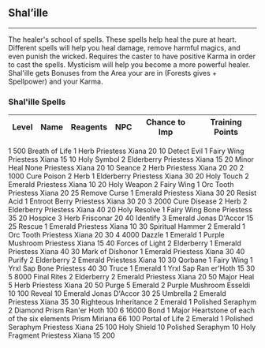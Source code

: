 ## Shal’ille

---

The healer's school of spells. These spells help heal the pure at heart. Different spells will help you heal damage, remove harmful magics, and even punish the wicked. Requires the caster to have positive Karma in order to cast the spells. Mysticism will help you become a more powerful healer. Shal'ille gets Bonuses from the Area your are in (Forests gives + Spellpower) and your Karma.


### Shal'ille Spells

| Level | Name | Reagents | NPC | Chance to Imp | Training Points |
| ----- | ---- | -------- | --- | ------------- | --------------- |
1	500	Breath of Life	1 Herb	Priestess Xiana	20	10
Detect Evil	1 Fairy Wing	Priestess Xiana	15	10
Holy Symbol	2 Elderberry	Priestess Xiana	15	20
Minor Heal	None	Priestess Xiana	20	10
Seance	2 Herb	Priestess Xiana	20	20
2	1000	Cure Poison	2 Herb
1 Elderberry	Priestess Xiana	30	20
Holy Touch	2 Emerald	Priestess Xiana	10	20
Holy Weapon	2 Fairy Wing
1 Orc Tooth	Priestess Xiana	20	25
Remove Curse	1 Emerald	Priestess Xiana	30	20
Resist Acid	1 Entroot Berry	Priestess Xiana	30	20
3	2000	Cure Disease	2 Herb
2 Elderberry	Priestess Xiana	40	20
Holy Resolve	1 Fairy Wing	Bone Priestess	35	20
Hospice	3 Herb	Frisconar	20	40
Identify	3 Emerald	Jonas D'Accor	15	25
Rescue	1 Emerald	Priestess Xiana	10	30
Spiritual Hammer	2 Emerald
1 Orc Tooth	Priestess Xiana	20	30
4	4000	Dazzle	1 Emerald
1 Purple Mushroom	Priestess Xiana	15	40
Forces of Light	2 Elderberry
1 Emerald	Priestess Xiana	40	30
Mark of Dishonor	1 Emerald	Priestess Xiana	30	40
Purify	2 Elderberry
2 Emerald	Priestess Xiana	10	30
Qorbane	1 Fairy Wing
1 Yrxl Sap	Bone Priestess	40	30
Truce	1 Emerald
1 Yrxl Sap	Ran er'Hoth	15	30
5	8000	Final Rites	2 Elderberry
2 Emerald	Priestess Xiana	20	50
Major Heal	5 Herb	Priestess Xiana	20	50
Purge	5 Emerald
2 Purple Mushroom	Esseldi	10	100
Reveal	10 Emerald	Jonas D'Accor	30	25
Umbrella	2 Emerald	Priestess Xiana	35	30
Righteous Inheritance	2 Emerald
1 Polished Seraphym
2 Diamond
Prism	Ran'er Hoth		100
6	16000	Bond	1 Major Heartstone of each of the six elements
Prism	Miriana	66	100
Portal of Life	2 Emerald
1 Polished Seraphym	Priestess Xiana	25	100
Holy Shield	10 Polished Seraphym
10 Holy Fragment	Priestess Xiana	15	200
